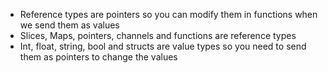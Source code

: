- Reference types are pointers so you can modify them in functions when we send them as values
- Slices, Maps, pointers, channels and functions are reference types
- Int, float, string, bool and structs are value types so you need to send them as pointers to change the values